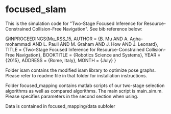 # focused_slam
This is the simulation code for "Two-Stage Focused Inference for Resource-Constrained Collision-Free Navigation". See bib reference below:

@INPROCEEDINGS{Mu_RSS_15, 
  AUTHOR    = {B. Mu AND A. Agha-mohammadi AND L. Paull AND M. Graham AND J. How AND J. Leonard}, 
	TITLE     = {Two-Stage Focused Inference for Resource-Constrained Collision-Free Navigation}, 
	BOOKTITLE = {Robotics Science and Systems}, 
	YEAR      = {2015}, 
	ADDRESS   = {Rome, Italy}, 
	MONTH     = {July} 
}

Folder isam contains the modified isam library to optimize pose graphs. Please refer to readme file in that folder for installation instructions.

Folder focused_mapping contains matlab scripts of our two-stage selection algorithms as well as compared algorithms. The main script is main_sim.m.
Please specifies parameters in the second section when using.

Data is contained in focused_mapping/data subfoler
